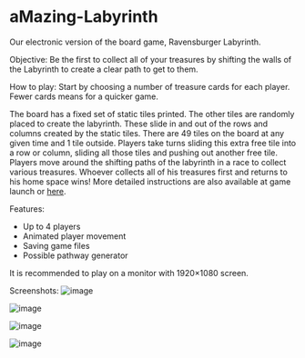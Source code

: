 # aMazing-Labyrinth
Our electronic version of the board game, Ravensburger Labyrinth.

Objective: Be the first to collect all of your treasures by shifting the walls of the Labyrinth to create a clear path to get to them. 

How to play:
Start by choosing a number of treasure cards for each player. Fewer cards means for a quicker game.

The board has a fixed set of static tiles printed. The other tiles are randomly placed to create the labyrinth. These slide in and out of the rows and columns created by the static tiles. There are 49 tiles on the board at any given time and 1 tile outside. Players take turns sliding this extra free tile into a row or column, sliding all those tiles and pushing out another free tile. Players move around the shifting paths of the labyrinth in a race to collect various treasures. Whoever collects all of his treasures first and returns to his home space wins! More detailed instructions are also available at game launch or [here](https://www.ravensburger.org/spielanleitungen/ecm/Spielanleitungen/26448%20Anl%201946529.pdf?ossl=pds_text_Spielanleitung).

Features:
  - Up to 4 players
  - Animated player movement
  - Saving game files
  - Possible pathway generator

It is recommended to play on a monitor with 1920×1080 screen. 

Screenshots:
![image](https://user-images.githubusercontent.com/92695424/147497102-4e8b26dc-9ef0-4cea-a875-030b841ca053.png)

![image](https://user-images.githubusercontent.com/92695424/147496925-5d602888-d63b-40e6-bc3f-e74adbc6d6c9.png)

![image](https://user-images.githubusercontent.com/92695424/147497297-6557acf9-754a-4746-9865-5b01a818ff89.png)

![image](https://user-images.githubusercontent.com/92695424/147497346-e799a033-a34d-44ec-b6c9-8a04267ab540.png)
